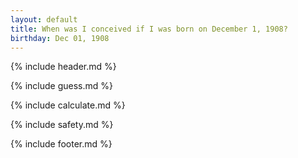 ```yaml
---
layout: default
title: When was I conceived if I was born on December 1, 1908?
birthday: Dec 01, 1908
---
```


{% include header.md %}

{% include guess.md %}

{% include calculate.md %}

{% include safety.md %}

{% include footer.md %}



